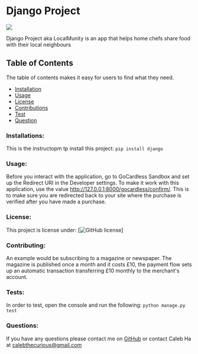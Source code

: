 # Django Project

![](Django_Project/media/localmunity.png)

Django Project aka LocalMunity is an app that helps home chefs share food with their local neighbours

## Table of Contents
The table of contents makes it easy for users to find what they need.
- [Installation](#Installations)
- [Usage](#Usage)
- [License](#License)
- [Contributions](#Contributing)
- [Test](#Tests)
- [Question](#Questions)

### Installations:
This is the instructopm tp install this project:
```pip install django```

### Usage:
Before you interact with the application, go to GoCardless Sandbox and set up the Redirect URI in the Developer settings. To make it work with this application, use the value http://127.0.0.1:8000/gocardless/confirm/. This is to make sure you are redirected back to your site where the purchase is verified after you have made a purchase.

### License:
This project is license under:
[![GitHub license](https://img.shields.io/github/license/Naereen/StrapDown.js.svg)]

### Contributing:
An example would be subscribing to a magazine or newspaper. The magazine is published once a month and it costs £10, the payment flow sets up an automatic transaction transferring £10 monthly to the merchant's account.

### Tests:
In order to test, open the console and run the following:
```python manage.py test```

### Questions:
If you have any questions please contact me on [GitHub](https://github.com/calebthecurious) or contact Caleb Ha at calebthecurious@gmail.com


